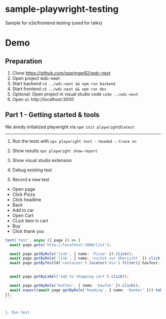 # sample-playwright-testing
Sample for e2e/frontend testing (used for talks) 


# Demo 

## Preparation
1. Clone https://github.com/sspringer82/wdc-next
1. Open project wdc-next
1. Start backend ```cd ../wdc-next && npm run backend```
1. Start frontend ```cd ../wdc-next && npm run dev```
1. Optional: Open project in visual studio code ```code ../wdc-next```
1. Open ui: http://localhost:3000

## Part 1 - Getting started & tools
We alredy initialized playwright via ```npm init playwright@latest```


---
1. Run the tests with ```npx playwright test --headed --trace on```
1. Show results ```npx playwright show-report```
1. Show visual studio extension
1. Debug existing test



1. Record a new test
- Open page
- Click Pizza
- Click headline
- Back
- Add to car
- Open Cart
- CLick item in cart
- Buy
- Click thank you 



```` typescript
test('test', async ({ page }) => {
  await page.goto('http://localhost:3000/list');

  await page.getByRole('link', { name: 'Pizza' }).click();
  await page.getByRole('link', { name: 'zurück zur Übersicht' }).click();
  await page.getByTestId('container').locator('div').filter({ hasText: 'Pizza9.99hinzufügen' }).getByRole('button').click();
  

  await page.getByLabel('add to shopping cart').click();

  await page.getByRole('button', { name: 'kaufen' }).click();
  await expect(await page.getByRole('heading', { name: 'Danke!' })).toBeVisible();
});
```


1. Run test
